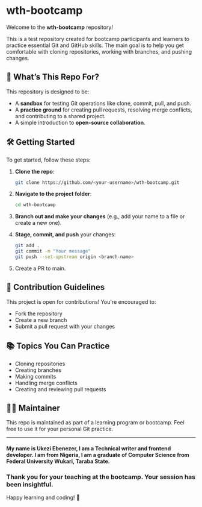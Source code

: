 # wth-bootcamp

Welcome to the **wth-bootcamp** repository!

This is a test repository created for bootcamp participants and learners to practice essential Git and GitHub skills. The main goal is to help you get comfortable with cloning repositories, working with branches, and pushing changes.

## 🚀 What’s This Repo For?

This repository is designed to be:

- A **sandbox** for testing Git operations like clone, commit, pull, and push.
- A **practice ground** for creating pull requests, resolving merge conflicts, and contributing to a shared project.
- A simple introduction to **open-source collaboration**.

## 🛠️ Getting Started

To get started, follow these steps:

1. **Clone the repo**:
   ```bash
   git clone https://github.com/<your-username>/wth-bootcamp.git

2. **Navigate to the project folder**:

   ```bash
   cd wth-bootcamp
   ```

3. **Branch out and make your changes** (e.g., add your name to a file or create a new one).

4. **Stage, commit, and push** your changes:

   ```bash
   git add .
   git commit -m "Your message"
   git push --set-upstream origin <branch-name>
   ```

5. Create a PR to main.

## 🤝 Contribution Guidelines

This project is open for contributions! You're encouraged to:

* Fork the repository
* Create a new branch
* Submit a pull request with your changes

## 📚 Topics You Can Practice

* Cloning repositories
* Creating branches
* Making commits
* Handling merge conflicts
* Creating and reviewing pull requests

## 🧑‍💻 Maintainer

This repo is maintained as part of a learning program or bootcamp. Feel free to use it for your personal Git practice.

---
#### My name is Ukezi Ebenezer, I am a Technical writer and frontend developer. I am from Nigeria, I am a graduate of Computer Science from Federal University Wukari, Taraba State.
### Thank you for your teaching at the bootcamp. Your session has been insightful.
Happy learning and coding! 🚀
